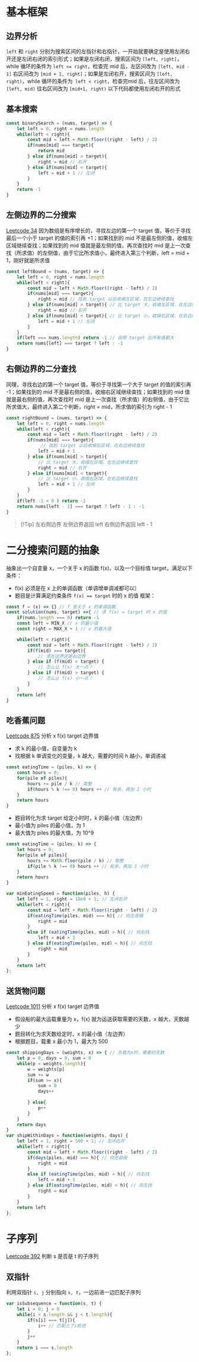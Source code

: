 # 基本框架
## 边界分析
`left` 和 `right` 分别为搜索区间的左指针和右指针，一开始就要确定是使用左闭右开还是左闭右闭的索引形式；如果是左闭右闭，搜索区间为 `[left, right]`，while 循环的条件为 `left <= right`，检查完 mid 后，左区间改为 `[left, mid - 1]` 右区间改为  `[mid + 1, right]`；如果是左闭右开，搜索区间为 `[left, right)`，while 循环的条件为` left < right`，检查完mid 后，往左区间改为` [left, mid)` 往右区间改为  `[mid+1, right)`
以下代码都使用左闭右开的形式
## 基本搜索
```js
const binarySearch = (nums, target) => {
	let left = 0, right = nums.length
	while(left < right){
		const mid = left + Math.floor((right - left) / 2)
		if(nums[mid] === target){
			return mid
		} else if(nums[mid] > target){
			right = mid // 右开
		} else if(nums[mid] < target){
			left = mid + 1 // 左闭
		}
	}
	return -1 
}
```
## 左侧边界的二分搜索
[Leetcode 34](https://leetcode.cn/problems/find-first-and-last-position-of-element-in-sorted-array/submissions/)
因为数组是有序增长的，寻找左边的第一个 target 值，等价于寻找最后一个小于 target 的值的索引再 +1；如果找到的 mid 不是最左侧的值，收缩左区域继续查找；如果找到的 mid 值就是最左侧的值，再次查找时 mid 是上一次查找（所求值）的左侧值，由于它比所求值小，最终进入第三个判断，left = mid + 1，刚好就是所求值
```js
const leftBound = (nums, target) => {
	let left = 0, right = nums.length
	while(left < right){
		const mid = left + Math.floor((right - left) / 2)
		if(nums[mid] === target){
			right = mid // 找到 target 以后收缩左区域，在左边继续查找
		} else if(nums[mid] > target){ // 比 target 大，收缩左区域，在左边继续查找
			right = mid // 右开
		} else if(nums[mid] < target){ // 比 target 小，收缩右区域，在右边继续查找
			left = mid + 1 // 左闭
		}
	}
	if(left === nums.length) return -1 // 说明 target 比所有值都大
	return nums[left] === target ? left : -1 
}
```
## 右侧边界的二分查找
同理，寻找右边的第一个 target 值，等价于寻找第一个大于 target 的值的索引再 -1；如果找到的 mid 不是最右侧的值，收缩右区域继续查找；如果找到的 mid 值就是最右侧的值，再次查找时 mid 是上一次查找（所求值）的右侧值，由于它比所求值大，最终进入第二个判断，right = mid，所求值的索引为 right - 1
```js
const rightBound = (nums, target) => {
	let left = 0, right = nums.length
	while(left < right){
		const mid = left + Math.floor((right - left) / 2)
		if(nums[mid] === target){
			 // 找到 target 以后收缩右区域，在右边继续查找
			left = mid + 1
		} else if(nums[mid] > target){ 
			// 比 target 大，收缩左区域，在左边继续查找
			right = mid // 右开
		} else if(nums[mid] < target){ 
			// 比 target 小，收缩右区域，在右边继续查找
			left = mid + 1 // 左闭
		}
	}
	if(left -1 < 0 ) return -1 
	return nums[left - 1] === target ? left - 1 : -1 
}
```

> [!Tip] 左右侧边界
> 左侧边界返回 left
> 右侧边界返回 left - 1

# 二分搜索问题的抽象
抽象出一个自变量 x，一个关于 x 的函数 f(x)，以及一个目标值 target，满足以下条件：
- f(x) 必须是在 x 上的单调函数（单调增单调减都可以）
- 题目是计算满足约束条件 `f(x) == target` 时的 x 的值
框架：
```js
const f = (x) => {} // f 是关于 x 的单调函数
const solution(nums, target) =>{ // 求 f(x) = target 时 x 的值
	if(nums.length === 0) return -1
	const left = MIN_X // x 的最小值
	const right = MAX_X + 1 // x 的最大值

	while(left < right){
		const mid = left + Math.floor((right - left) / 2)
		if(f(mid) === target){
			// 求左边界还是右边界
		} else if (f(mid) < target) {
            // 怎么让 f(x) 大一点？
        } else if (f(mid) > target) {
            // 怎么让 f(x) 小一点？
        }
	}
	return left
}
```

## 吃香蕉问题
[Leetcode 875](https://leetcode.cn/problems/koko-eating-bananas/) 分析 x f(x) target 边界值
- 求 k 的最小值，自变量为 k
- 找根据 k 单调变化的变量，k 越大，需要的时间 h 越小，单调递减
```js
const eatingTime = (piles, k) => {
	const hours = 0;
	for(pile of piles){
		hours += pile / k // 取整
		if(hours % k !== 0) hours ++ // 有余，再加 1 小时
	}
	return hours
}
```
- 题目转化为求 target 给定小时时，k 的最小值（左边界）
- 最小值为 piles 的最小值，为 1
- 最大值为 piles 的最大值，为 10^9
```js
const eatingTime = (piles, k) => {
	let hours = 0;
	for(pile of piles){
		hours += Math.floor(pile / k) // 取整
		if(pile % k !== 0) hours ++ // 有余，再加 1 小时
	}
	return hours
}

var minEatingSpeed = function(piles, h) {
    let left = 1, right = 10e9 + 1; // 左闭右开
	while(left < right){
		const mid = left + Math.floor((right - left) / 2)
        if(eatingTime(piles, mid) === h){ // 向左收缩
            right = mid
        }
        else if (eatingTime(piles, mid) > h){ // 向右找
            left = mid + 1
        } else if(eatingTime(piles, mid) < h){ // 向左找
            right = mid
        }
	}
    return left
};
```

## 送货物问题
[Leetcode 1011](https://leetcode.cn/problems/capacity-to-ship-packages-within-d-days/) 分析 x f(x) target 边界值
- 假设船的最大运载重量为 x，f(x) 就为运送获取需要的天数，x 越大，天数越少
- 题目转化为求天数给定时，x 的最小值（左边界）
- 根据题目，载重 x 最小为 1，最大为 500
```js
const shippingDays = (weights, x) => { // 负载为x时，需要的天数
    let p = 0, days = 0, sum = 0 
    while(p < weights.length){
        w = weights[p]
        sum += w
        if(sum >= x){
            sum = 0
            days++
            
        } else{
            p++
        }
    }
    return days
}
var shipWithinDays = function(weights, days) {
    let left = 1, right = 500 + 1; // 左闭右开
	while(left < right){
		const mid = left + Math.floor((right - left) / 2)
        if(days(piles, mid) === h){ // 向左收缩
            right = mid
        }
        else if (eatingTime(piles, mid) > h){ // 向右找
            left = mid + 1
        } else if(eatingTime(piles, mid) < h){ // 向左找
            right = mid
        }
	}
    return left
};
```

# 子序列
[Leetcode 392](https://leetcode.cn/problems/is-subsequence/) 判断 s 是否是 t 的子序列
## 双指针
利用双指针 `i, j` 分别指向 `s, t`，一边前进一边匹配子序列
```js
var isSubsequence = function(s, t) {
    let i = 0; j = 0
    while(i < s.length && j < t.length){
        if(s[i] === t[j]){
            i++ // 匹配上了i前进
        }
        j++
    }
    return i === s.length
};
```